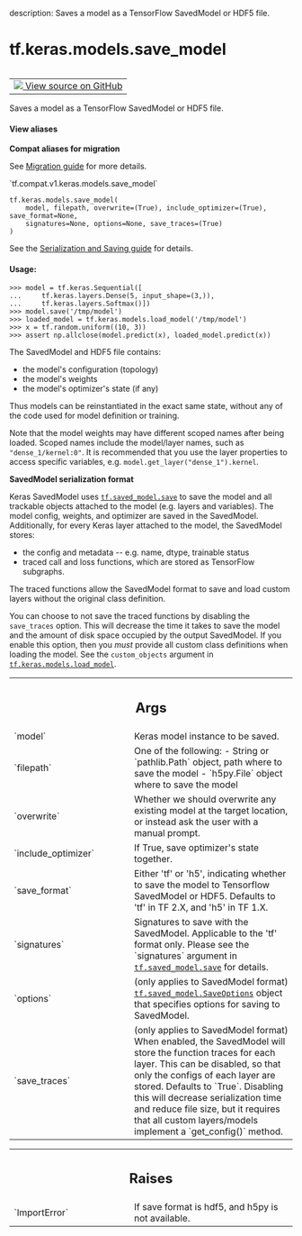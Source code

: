 description: Saves a model as a TensorFlow SavedModel or HDF5 file.

<div itemscope itemtype="http://developers.google.com/ReferenceObject">
<meta itemprop="name" content="tf.keras.models.save_model" />
<meta itemprop="path" content="Stable" />
</div>

# tf.keras.models.save_model

<!-- Insert buttons and diff -->

<table class="tfo-notebook-buttons tfo-api nocontent" align="left">
<td>
  <a target="_blank" href="https://github.com/keras-team/keras/tree/v2.7.0/keras/saving/save.py#L36-L152">
    <img src="https://www.tensorflow.org/images/GitHub-Mark-32px.png" />
    View source on GitHub
  </a>
</td>
</table>



Saves a model as a TensorFlow SavedModel or HDF5 file.

<section class="expandable">
  <h4 class="showalways">View aliases</h4>
  <p>
<b>Compat aliases for migration</b>
<p>See
<a href="https://www.tensorflow.org/guide/migrate">Migration guide</a> for
more details.</p>
<p>`tf.compat.v1.keras.models.save_model`</p>
</p>
</section>

<pre class="devsite-click-to-copy prettyprint lang-py tfo-signature-link">
<code>tf.keras.models.save_model(
    model, filepath, overwrite=(True), include_optimizer=(True), save_format=None,
    signatures=None, options=None, save_traces=(True)
)
</code></pre>



<!-- Placeholder for "Used in" -->

See the [Serialization and Saving guide](https://keras.io/guides/serialization_and_saving/)
for details.

#### Usage:



```
>>> model = tf.keras.Sequential([
...     tf.keras.layers.Dense(5, input_shape=(3,)),
...     tf.keras.layers.Softmax()])
>>> model.save('/tmp/model')
>>> loaded_model = tf.keras.models.load_model('/tmp/model')
>>> x = tf.random.uniform((10, 3))
>>> assert np.allclose(model.predict(x), loaded_model.predict(x))
```

The SavedModel and HDF5 file contains:

- the model's configuration (topology)
- the model's weights
- the model's optimizer's state (if any)

Thus models can be reinstantiated in the exact same state, without any of the
code used for model definition or training.

Note that the model weights may have different scoped names after being
loaded. Scoped names include the model/layer names, such as
`"dense_1/kernel:0"`. It is recommended that you use the layer properties to
access specific variables, e.g. `model.get_layer("dense_1").kernel`.

__SavedModel serialization format__

Keras SavedModel uses <a href="../../../tf/saved_model/save.md"><code>tf.saved_model.save</code></a> to save the model and all
trackable objects attached to the model (e.g. layers and variables). The model
config, weights, and optimizer are saved in the SavedModel. Additionally, for
every Keras layer attached to the model, the SavedModel stores:

  * the config and metadata -- e.g. name, dtype, trainable status
  * traced call and loss functions, which are stored as TensorFlow subgraphs.

The traced functions allow the SavedModel format to save and load custom
layers without the original class definition.

You can choose to not save the traced functions by disabling the `save_traces`
option. This will decrease the time it takes to save the model and the
amount of disk space occupied by the output SavedModel. If you enable this
option, then you _must_ provide all custom class definitions when loading
the model. See the `custom_objects` argument in <a href="../../../tf/keras/models/load_model.md"><code>tf.keras.models.load_model</code></a>.

<!-- Tabular view -->
 <table class="responsive fixed orange">
<colgroup><col width="214px"><col></colgroup>
<tr><th colspan="2"><h2 class="add-link">Args</h2></th></tr>

<tr>
<td>
`model`
</td>
<td>
Keras model instance to be saved.
</td>
</tr><tr>
<td>
`filepath`
</td>
<td>
One of the following:
- String or `pathlib.Path` object, path where to save the model
- `h5py.File` object where to save the model
</td>
</tr><tr>
<td>
`overwrite`
</td>
<td>
Whether we should overwrite any existing model at the target
location, or instead ask the user with a manual prompt.
</td>
</tr><tr>
<td>
`include_optimizer`
</td>
<td>
If True, save optimizer's state together.
</td>
</tr><tr>
<td>
`save_format`
</td>
<td>
Either 'tf' or 'h5', indicating whether to save the model
to Tensorflow SavedModel or HDF5. Defaults to 'tf' in TF 2.X, and 'h5'
in TF 1.X.
</td>
</tr><tr>
<td>
`signatures`
</td>
<td>
Signatures to save with the SavedModel. Applicable to the 'tf'
format only. Please see the `signatures` argument in
<a href="../../../tf/saved_model/save.md"><code>tf.saved_model.save</code></a> for details.
</td>
</tr><tr>
<td>
`options`
</td>
<td>
(only applies to SavedModel format) <a href="../../../tf/saved_model/SaveOptions.md"><code>tf.saved_model.SaveOptions</code></a>
object that specifies options for saving to SavedModel.
</td>
</tr><tr>
<td>
`save_traces`
</td>
<td>
(only applies to SavedModel format) When enabled, the
SavedModel will store the function traces for each layer. This
can be disabled, so that only the configs of each layer are stored.
Defaults to `True`. Disabling this will decrease serialization time and
reduce file size, but it requires that all custom layers/models
implement a `get_config()` method.
</td>
</tr>
</table>



<!-- Tabular view -->
 <table class="responsive fixed orange">
<colgroup><col width="214px"><col></colgroup>
<tr><th colspan="2"><h2 class="add-link">Raises</h2></th></tr>

<tr>
<td>
`ImportError`
</td>
<td>
If save format is hdf5, and h5py is not available.
</td>
</tr>
</table>

